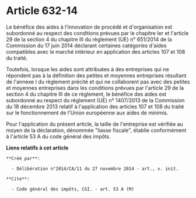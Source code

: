 # Article 632-14

Le bénéfice des aides à l'innovation de procédé et d'organisation est subordonné au respect des conditions prévues par le
chapitre Ier et l'article 29 de la section 4 du chapitre III du règlement (UE) n° 651/2014 de la Commission du 17 juin 2014
déclarant certaines catégories d'aides compatibles avec le marché intérieur en application des articles 107 et 108 du
traité. 

Toutefois, lorsque les aides sont attribuées à des entreprises qui ne répondent pas à la définition des petites et moyennes
entreprises résultant de l'annexe I du règlement précité et qui ne collaborent pas avec des petites et moyennes entreprises
dans les conditions prévues par l'article 29 de la section 4 du chapitre III de ce règlement, le bénéfice des aides est
subordonné au respect du règlement (UE) n° 1407/2013 de la Commission du 18 décembre 2013 relatif à l'application des
articles 107 et 108 du traité sur le fonctionnement de l'Union européenne aux aides de minimis. 

Pour l'application du présent article, la taille de l'entreprise est vérifiée au moyen de la déclaration, dénommée "liasse
fiscale", établie conformément à l'article 53 A du code général des impôts.

**Liens relatifs à cet article**

	**Créé par**:

	  - Délibération n°2014/CA/11 du 27 novembre 2014 - art., v. init.

	**Cite**:

	  - Code général des impôts, CGI. - art. 53 A (M)
